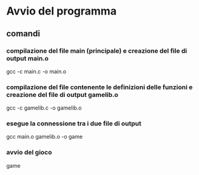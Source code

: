 # Avvio del programma
## comandi

### compilazione del file main (principale) e creazione del file di output main.o
gcc -c main.c -o main.o

### compilazione del file contenente le definizioni delle funzioni e creazione del file di output gamelib.o
gcc -c gamelib.c -o gamelib.o 

### esegue la connessione tra i due file di output
gcc main.o gamelib.o -o game 

### avvio del gioco
game